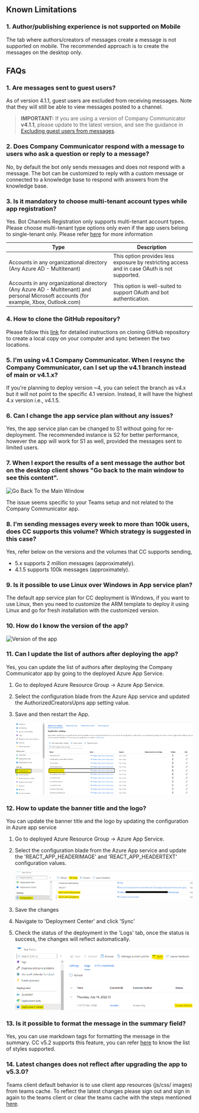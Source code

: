 ## Known Limitations
### 1. Author/publishing experience is not supported on Mobile

The tab where authors/creators of messages create a message is not supported on mobile. The recommended approach is to create the messages on the desktop only.

## FAQs

### 1. Are messages sent to guest users?
As of version 4.1.1, guest users are excluded from receiving messages. Note that they will still be able to view messages posted to a channel.

> **IMPORTANT:** If you are using a version of Company Communicator **v4.1.1**, please update to the latest version, and see the guidance in [Excluding guest users from messages](https://github.com/OfficeDev/microsoft-teams-apps-company-communicator/wiki/Excluding-guest-users-from-messages).

### 2. Does Company Communicator respond with a message to users who ask a question or reply to a message?
No, by default the bot only sends messages and does not respond with a message. The bot can be customized to reply with a custom message or connected to a knowledge base to respond with answers from the knowledge base.

### 3. Is it mandatory to choose multi-tenant account types while app registration?
Yes. Bot Channels Registration only supports multi-tenant account types. Please choose multi-tenant type options only even if the app users belong to single-tenant only. Please refer [here](https://docs.microsoft.com/en-us/azure/bot-service/bot-service-quickstart-registration?view=azure-bot-service-4.0#manual-app-registration) for more information

| Type | Description |
|--|--|
| Accounts in any organizational directory (Any Azure AD - Multitenant) | This option provides less exposure by restricting access and in case OAuth is not supported. |
| Accounts in any organizational directory (Any Azure AD - Multitenant) and personal Microsoft accounts (for example, Xbox, Outlook.com) | This option is well-suited to support OAuth and bot authentication. |

### 4. How to clone the GitHub repository?
Please follow this [link](https://docs.github.com/en/github/creating-cloning-and-archiving-repositories/cloning-a-repository) for detailed instructions on cloning GitHub repository to create a local copy on your computer and sync between the two locations.

### 5. I'm using v4.1 Company Communicator. When I resync the Company Communicator, can I set up the v4.1 branch instead of main or v4.1.x?
If you're planning to deploy version ~4, you can select the branch as v4.x but it will not point to the specific 4.1 version. Instead, it will have the highest 4.x version i.e., v4.1.5. 

### 6. Can I change the app service plan without any issues? 
Yes, the app service plan can be changed to S1 without going for re-deployment. The recommended instance is S2 for better performance, however the app will work for S1 as well, provided the messages sent to limited users. 

### 7. When I export the results of a sent message the author bot on the desktop client shows "Go back to the main window to see this content". 
 ![Go Back To the Main Window](images/go_back_main_window.png)
 
 The issue seems specific to your Teams setup and not related to the Company Communicator app. 

### 8. I'm sending messages every week to more than 100k users, does CC supports this volume? Which strategy is suggested in this case? 
Yes, refer below on the versions and the volumes that CC supports sending,

- 5.x supports 2 million messages (approximately). 
- 4.1.5 supports 100k messages (approximately). 

### 9. Is it possible to use Linux over Windows in App service plan? 
The default app service plan for CC deployment is Windows, if you want to use Linux, then you need to customize the ARM template to deploy it using Linux and go for fresh installation with the customized version. 

### 10. How do I know the version of the app? 
![Version of the app](images/version_app.png)

### 11. Can I update the list of authors after deploying the app?
Yes, you can update the list of authors after deploying the Company Communicator app by going to the deployed Azure App Service.
1. Go to deployed Azure Resource Group -> Azure App Service.
2. Select the configuration blade from the Azure App service and updated the AuthorizedCreatorsUpns app setting value.
3. Save and then restart the App.

    ![Update author list](images/update_author_list.png)

### 12. How to update the banner title and the logo?
You can update the banner title and the logo by updating the configuration in Azure app service

1. Go to deployed Azure Resource Group -> Azure App Service.
1. Select the configuration blade from the Azure App service and update the 'REACT_APP_HEADERIMAGE' and 'REACT_APP_HEADERTEXT' configuration values.

    ![Update banner](images/update_banner_title_logo.png)

1. Save the changes
1. Navigate to 'Deployment Center' and click 'Sync'
1. Check the status of the deployment in the 'Logs' tab, once the status is success, the changes will reflect automatically.

    ![Sync changes](images/sync_changes.png)

### 13. Is it possible to format the message in the summary field?
Yes, you can use markdown tags for formatting the message in the summary. CC v5.2 supports this feature, you can refer [here](https://docs.microsoft.com/en-us/adaptive-cards/authoring-cards/text-features) to know the list of styles supported.

### 14. Latest changes does not reflect after upgrading the app to v5.3.0?
Teams client default behavior is to use client app resources (js/css/ images) from teams cache. To reflect the latest changes please sign out and sign in again to the teams client or clear the teams cache with the steps mentioned [here](https://docs.microsoft.com/en-us/microsoftteams/troubleshoot/teams-administration/clear-teams-cache).



  
